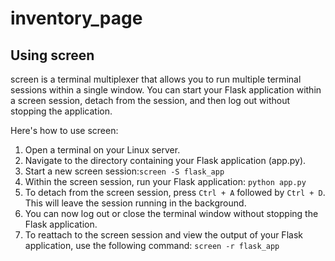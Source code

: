 # inventory_page

## Using screen
screen is a terminal multiplexer that allows you to run multiple terminal sessions within a single window. You can start your Flask application within a screen session, detach from the session, and then log out without stopping the application.

Here's how to use screen:

1. Open a terminal on your Linux server.
2. Navigate to the directory containing your Flask application (app.py).
3. Start a new screen session:``screen -S flask_app``
4. Within the screen session, run your Flask application: ``python app.py``
5. To detach from the screen session, press `Ctrl + A` followed by `Ctrl + D`. This will leave the session running in the background.
6. You can now log out or close the terminal window without stopping the Flask application.
7. To reattach to the screen session and view the output of your Flask application, use the following command: ``screen -r flask_app``
